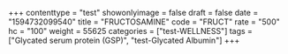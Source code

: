 +++
contenttype = "test"
showonlyimage = false
draft = false
date = "1594732099540"
title = "FRUCTOSAMINE"
code = "FRUCT"
rate = "500"
hc = "100"
weight = 55625
categories = ["test-WELLNESS"]
tags = ["Glycated serum protein (GSP)", "test-Glycated Albumin"]
+++

